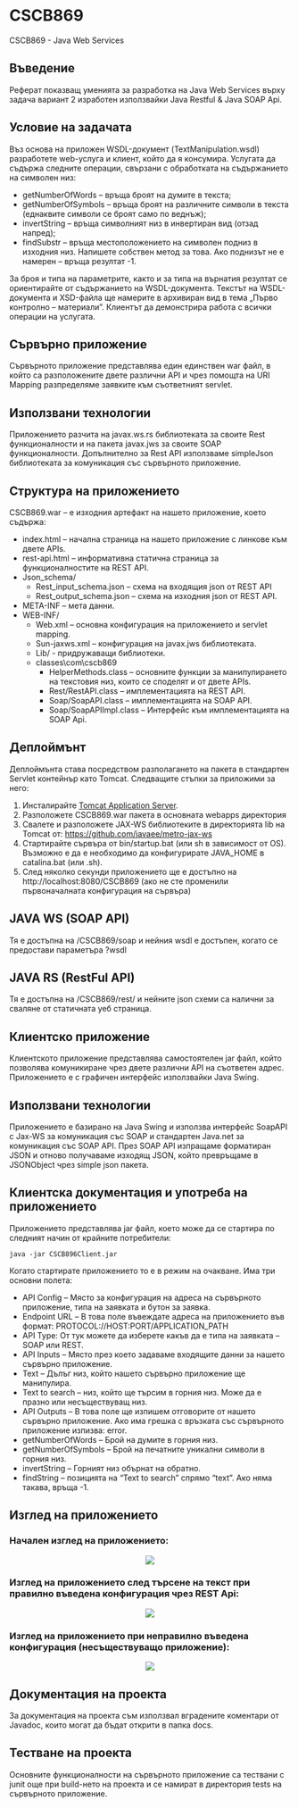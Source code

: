 # CSCB869
CSCB869 - Java Web Services

## Въведение
Реферат показващ уменията за разработка на Java Web Services върху задача вариант 2 изработен използвайки Java Restful & Java SOAP Api.

## Условие на задачата 
Въз основа на приложен WSDL-документ (TextManipulation.wsdl) разработете web-услуга и клиент, който да я консумира. Услугата да съдържа следните операции, свързани с обработката на съдържанието на символен низ:
 * getNumberOfWords – връща броят на думите в текста;
 * getNumberOfSymbols – връща броят на различните символи в текста (еднаквите символи се броят само по веднъж);
 * invertString – връща символният низ в инвертиран вид (отзад напред);
 * findSubstr – връща местоположението на символен подниз в изходния низ. Напишете собствен метод за това. Ако поднизът не е намерен – връща резултат -1.

За броя и типа на параметрите, както и за типа на върнатия резултат се ориентирайте от съдържанието на WSDL-документа. Текстът на WSDL-документа и XSD-файла ще намерите в архивиран вид в тема „Първо контролно – материали”. Клиентът да демонстрира работа с всички операции на услугата. 

## Сървърно приложение
Сървърното приложение представлява един единствен war файл, в който са разположените двете различни API и чрез помощта на URI Mapping разпределяме заявките към съответният servlet. 

## Използвани технологии
Приложението разчита на javax.ws.rs библиотеката за своите Rest функционалности и на пакета javax.jws за своите SOAP функционалности. Допълнително за Rest API използваме simpleJson библиотеката за комуникация със сървърното приложение.

## Структура на приложението
CSCB869.war – е изходния артефакт на нашето приложение, което съдържа:
 * index.html – начална страница на нашето приложение с линкове към двете APIs.
 * rest-api.html – информативна статична страница за функционалностите на REST API.
 * Json_schema/
   * Rest_input_schema.json – схема на входящия json от REST API
   * Rest_output_schema.json – схема на изходния json от REST API.
 * META-INF – мета данни.
 * WEB-INF/ 
   * Web.xml – основна конфигурация на приложението и servlet mapping.
   * Sun-jaxws.xml – конфигурация на javax.jws библиотеката.
   * Lib/ - придружаващи библиотеки.
   * classes\com\cscb869
     * HelperMethods.class – основните функции за манипулирането на текстовия низ, които се споделят и от двете APIs.
     * Rest/RestAPI.class – имплементацията на REST API.
     * Soap/SoapAPI.class – имплементацията на SOAP API.
     * Soap/SoapAPIImpl.class – Интерфейс към имплементацията на SOAP Api.

## Деплоймънт
Деплоймънта става посредством разполагането на пакета в стандартен Servlet контейнър като Tomcat. Следващите стъпки за приложими за него:
1.	Инсталирайте [Tomcat Application Server](https://tomcat.apache.org/tomcat-7.0-doc/appdev/installation.html).
2.	Разположете CSCB869.war пакета в основната webapps директория
3.	Свалете и разположете JAX-WS библиотеките в директорията lib на Tomcat от: https://github.com/javaee/metro-jax-ws 
4.	Стартирайте сървъра от bin/startup.bat (или sh в зависимост от OS). Възможно е да е необходимо да конфигурирате JAVA_HOME в catalina.bat (или .sh).
5.	След няколко секунди приложението ще е достъпно на http://localhost:8080/CSCB869 (ако не сте променили първоначалната конфигурация на сървъра) 

## JAVA WS (SOAP API)
Тя е достъпна на /CSCB869/soap и нейния wsdl е достъпен, когато се предостави параметъра ?wsdl 

## JAVA RS (RestFul API)
Тя е достъпна на /CSCB869/rest/ и нейните json схеми са налични за сваляне от статичната уеб страница.

## Клиентско приложение
Клиентското приложение представлява самостоятелен jar файл, който позволява комуникиране чрез двете различни API на съответен адрес. Приложението е с графичен интерфейс използвайки Java Swing.

## Използвани технологии
Приложението е базирано на Java Swing и използва интерфейс SoapAPI с Jax-WS за комуникация със SOAP и стандартен Java.net за комуникация със SOAP API. През SOAP API изпращаме форматиран JSON и отново получаваме изходящ JSON, който превръщаме в JSONObject чрез simple json пакета.

## Клиентска документация и употреба на приложението
Приложението представлява jar файл, което може да се стартира по следният начин от крайните потребители: 

`java -jar CSCB896Client.jar`

Когато стартирате приложението то е в режим на очакване. Има три основни полета:
 * API Config – Място за конфигурация на адреса на сървърното приложение, типа на заявката и бутон за заявка.
  * Endpoint URL – В това поле въвеждате адреса на приложението във формат: PROTOCOL://HOST:PORT/APPLICATION_PATH
  * API Type: От тук можете да изберете какъв да е типа на заявката – SOAP или REST.
 * API Inputs – Място през което задаваме входящите данни за нашето сървърно приложение.
  * Text – Дълъг низ, който нашето сървърно приложение ще манипулира.
  * Text to search – низ, който ще търсим в горния низ. Може да е празно или несъществуващ низ.
 * API Outputs – В това поле ще изпишем отговорите от нашето сървърно приложение. Ако има грешка с връзката със сървърното приложение изпизва: error.
  * getNumberOfWords – Брой на думите в горния низ.
  * getNumberOfSymbols – Брой на печатните уникални символи в горния низ.
  * invertString – Горният низ обърнат на обратно.
  * findString – позицията на “Text to search” спрямо “text”. Ако няма такава, връща -1. 

## Изглед на приложението

### Начален изглед на приложението:
<p align="center">
  <img src="https://raw.githubusercontent.com/miglen/NBU/master/CSCB869/images/1.png">
</p>

### Изглед на приложението след търсене на текст при правилно въведена конфигурация чрез REST Api:
<p align="center">
  <img src="https://raw.githubusercontent.com/miglen/NBU/master/CSCB869/images/2.png">
</p>

### Изглед на приложението при неправилно въведена конфигурация (несъществуващо приложение):
<p align="center">
  <img src="https://raw.githubusercontent.com/miglen/NBU/master/CSCB869/images/3.png">
</p>

## Документация на проекта
За документация на проекта съм използвал вградените коментари от Javadoc, които могат да бъдат открити в папка docs.

## Тестване на проекта
Основните функционалности на сървърното приложение са тествани с junit още при build-нето на проекта и се намират в директория tests на сървърното приложение.
